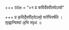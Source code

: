 +++
title = "०१ प्र कविर्देववीतयेऽव्यो"

+++
प्र क॒विर्दे॒ववी॑त॒येऽव्यो॒ वारे॑भिरर्षति ।  
सा॒ह्वान्विश्वा॑ अ॒भि स्पृधः॑ ॥